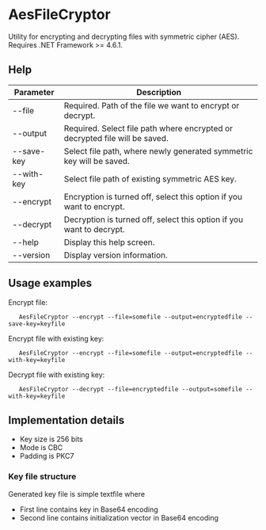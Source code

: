 # AesFileCryptor

Utility for encrypting and decrypting files with symmetric cipher (AES).
Requires .NET Framework >= 4.6.1.

## Help

| Parameter | Description |
| ----------- | ----------- |
| --file  | Required. Path of the file we want to encrypt or decrypt. |
| --output  | Required. Select file path where encrypted or decrypted file will be saved.|
| --save-key  | Select file path, where newly generated symmetric key will be saved.|
| --with-key  | Select file path of existing symmetric AES key.|
| --encrypt  | Encryption is turned off, select this option if you want to encrypt.|
| --decrypt   | Decryption is turned off, select this option if you want to decrypt.|
| --help  | Display this help screen.|
| --version  | Display version information.|

## Usage examples

   Encrypt file:

       AesFileCryptor --encrypt --file=somefile --output=encryptedfile --save-key=keyfile

   Encrypt file with existing key:

       AesFileCryptor --encrypt --file=somefile --output=encryptedfile --with-key=keyfile

   Decrypt file with existing key:

       AesFileCryptor --decrypt --file=encryptedfile --output=somefile --with-key=keyfile

## Implementation details

* Key size is 256 bits
* Mode is CBC
* Padding is PKC7

### Key file structure

Generated key file is simple textfile where 
* First line contains key in Base64 encoding
* Second line contains initialization vector in Base64 encoding